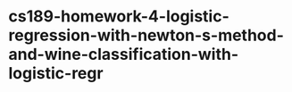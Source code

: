# cs189-homework-4-logistic-regression-with-newton-s-method-and-wine-classification-with-logistic-regr